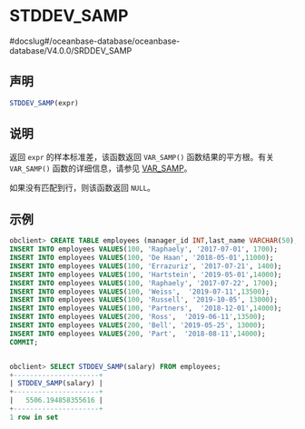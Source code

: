 STDDEV_SAMP
================================
#docslug#/oceanbase-database/oceanbase-database/V4.0.0/SRDDEV_SAMP


声明
-----------------------

```sql
STDDEV_SAMP(expr)
```



说明
-----------------------

返回 `expr` 的样本标准差，该函数返回 `VAR_SAMP()` 函数结果的平方根。有关 `VAR_SAMP()` 函数的详细信息，请参见 [VAR_SAMP](../3.aggregate-function/17.VAR_SAMP.md)。

如果没有匹配到行，则该函数返回 `NULL`。

示例
-----------------------

```sql
obclient> CREATE TABLE employees (manager_id INT,last_name VARCHAR(50),hiredate VARCHAR(50),salary INT);
INSERT INTO employees VALUES(100, 'Raphaely', '2017-07-01', 1700);
INSERT INTO employees VALUES(100, 'De Haan', '2018-05-01',11000);
INSERT INTO employees VALUES(100, 'Errazuriz', '2017-07-21', 1400);
INSERT INTO employees VALUES(100, 'Hartstein', '2019-05-01',14000);
INSERT INTO employees VALUES(100, 'Raphaely', '2017-07-22', 1700);
INSERT INTO employees VALUES(100, 'Weiss',  '2019-07-11',13500);
INSERT INTO employees VALUES(100, 'Russell', '2019-10-05', 13000);
INSERT INTO employees VALUES(100, 'Partners',  '2018-12-01',14000);
INSERT INTO employees VALUES(200, 'Ross',  '2019-06-11',13500);
INSERT INTO employees VALUES(200, 'Bell', '2019-05-25', 13000);
INSERT INTO employees VALUES(200, 'Part',  '2018-08-11',14000);
COMMIT;


obclient> SELECT STDDEV_SAMP(salary) FROM employees;
+---------------------+
| STDDEV_SAMP(salary) |
+---------------------+
|   5506.194858355616 |
+---------------------+
1 row in set
```
